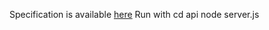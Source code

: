 Specification is available [here](https://docs.google.com/spreadsheets/d/1d_6E-9xVpSgLgdFOVLXUnc3W2geUaVQmhJp9_TqyzQk/edit#gid=0)
Run with 
cd api
node server.js
